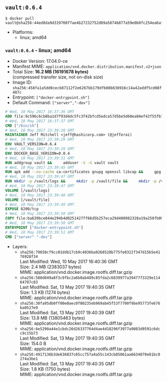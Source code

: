 ## `vault:0.6.4`

```console
$ docker pull vault@sha256:44ed8da9d319760f7ae4b27232752d89a5874b877a59e0b0fc254ea6afeb4261
```

-	Platforms:
	-	linux; amd64

### `vault:0.6.4` - linux; amd64

-	Docker Version: 17.04.0-ce
-	Manifest MIME: `application/vnd.docker.distribution.manifest.v2+json`
-	Total Size: **16.2 MB (16191678 bytes)**  
	(compressed transfer size, not on-disk size)
-	Image ID: `sha256:458fa1a5dd0cecb87112f2e6267bb179dfb08b638916c14a42addf5cd08f487c`
-	Entrypoint: `["docker-entrypoint.sh"]`
-	Default Command: `["server","-dev"]`

```dockerfile
# Wed, 10 May 2017 16:37:36 GMT
ADD file:9c596c6cb8ba1d7f93d4dc5fc3f42bfcd5edca57d5be5d60ea04ef42f55fb7a8 in / 
# Wed, 10 May 2017 16:37:37 GMT
CMD ["/bin/sh"]
# Wed, 10 May 2017 23:39:28 GMT
MAINTAINER Jeff Mitchell <jeff@hashicorp.com> (@jefferai)
# Wed, 10 May 2017 23:39:29 GMT
ENV VAULT_VERSION=0.6.4
# Wed, 10 May 2017 23:39:29 GMT
ENV DOCKER_BASE_VERSION=0.0.4
# Wed, 10 May 2017 23:39:31 GMT
RUN addgroup vault &&     adduser -S -G vault vault
# Wed, 10 May 2017 23:39:45 GMT
RUN apk add --no-cache ca-certificates gnupg openssl libcap &&     gpg --recv-keys 91A6E7F85D05C65630BEF18951852D87348FFC4C &&     mkdir -p /tmp/build &&     cd /tmp/build &&     wget https://releases.hashicorp.com/docker-base/${DOCKER_BASE_VERSION}/docker-base_${DOCKER_BASE_VERSION}_linux_amd64.zip &&     wget https://releases.hashicorp.com/docker-base/${DOCKER_BASE_VERSION}/docker-base_${DOCKER_BASE_VERSION}_SHA256SUMS &&     wget https://releases.hashicorp.com/docker-base/${DOCKER_BASE_VERSION}/docker-base_${DOCKER_BASE_VERSION}_SHA256SUMS.sig &&     gpg --batch --verify docker-base_${DOCKER_BASE_VERSION}_SHA256SUMS.sig docker-base_${DOCKER_BASE_VERSION}_SHA256SUMS &&     grep ${DOCKER_BASE_VERSION}_linux_amd64.zip docker-base_${DOCKER_BASE_VERSION}_SHA256SUMS | sha256sum -c &&     unzip docker-base_${DOCKER_BASE_VERSION}_linux_amd64.zip &&     cp bin/gosu bin/dumb-init /bin &&     wget https://releases.hashicorp.com/vault/${VAULT_VERSION}/vault_${VAULT_VERSION}_linux_amd64.zip &&     wget https://releases.hashicorp.com/vault/${VAULT_VERSION}/vault_${VAULT_VERSION}_SHA256SUMS &&     wget https://releases.hashicorp.com/vault/${VAULT_VERSION}/vault_${VAULT_VERSION}_SHA256SUMS.sig &&     gpg --batch --verify vault_${VAULT_VERSION}_SHA256SUMS.sig vault_${VAULT_VERSION}_SHA256SUMS &&     grep vault_${VAULT_VERSION}_linux_amd64.zip vault_${VAULT_VERSION}_SHA256SUMS | sha256sum -c &&     unzip -d /bin vault_${VAULT_VERSION}_linux_amd64.zip &&     cd /tmp &&     rm -rf /tmp/build &&     apk del gnupg openssl &&     rm -rf /root/.gnupg
# Wed, 10 May 2017 23:39:47 GMT
RUN mkdir -p /vault/logs &&     mkdir -p /vault/file &&     mkdir -p /vault/config &&     chown -R vault:vault /vault
# Wed, 10 May 2017 23:39:47 GMT
VOLUME [/vault/logs]
# Wed, 10 May 2017 23:39:48 GMT
VOLUME [/vault/file]
# Wed, 10 May 2017 23:39:49 GMT
EXPOSE 8200/tcp
# Wed, 10 May 2017 23:39:50 GMT
COPY file:ba639bce844e294b4d0251427ff66d5b257eca29d400982328a19a258fb09db9 in /usr/local/bin/docker-entrypoint.sh 
# Wed, 10 May 2017 23:39:50 GMT
ENTRYPOINT ["docker-entrypoint.sh"]
# Wed, 10 May 2017 23:39:51 GMT
CMD ["server" "-dev"]
```

-	Layers:
	-	`sha256:79650cf9cc01ddb17cb9c4036ba9268528b775fe0322f347d15b5e4176928f34`  
		Last Modified: Wed, 10 May 2017 16:40:36 GMT  
		Size: 2.4 MB (2383037 bytes)  
		MIME: application/vnd.docker.image.rootfs.diff.tar.gzip
	-	`sha256:580d049a8f3c9fbc2a6b0ab489c85fda2c6839977a39477f3329e11464787c83`  
		Last Modified: Sat, 13 May 2017 19:40:35 GMT  
		Size: 1.3 KB (1274 bytes)  
		MIME: application/vnd.docker.image.rootfs.diff.tar.gzip
	-	`sha256:30fa95db0ff00e0aec0f80235eb969ab45f53f7700f9be95773fe676ba0527e9`  
		Last Modified: Sat, 13 May 2017 19:40:39 GMT  
		Size: 13.8 MB (13805463 bytes)  
		MIME: application/vnd.docker.image.rootfs.diff.tar.gzip
	-	`sha256:6e5290a44e1cbdc26d26337764d4ae4d18296f3977a9083d9591c6dcc9c15b73`  
		Last Modified: Sat, 13 May 2017 19:40:35 GMT  
		Size: 154.0 B  
		MIME: application/vnd.docker.image.rootfs.diff.tar.gzip
	-	`sha256:4917136b3de636837c65cc757a4a55c143cb85061aa6634070e81bc0274a3be1`  
		Last Modified: Sat, 13 May 2017 19:40:35 GMT  
		Size: 1.8 KB (1750 bytes)  
		MIME: application/vnd.docker.image.rootfs.diff.tar.gzip
